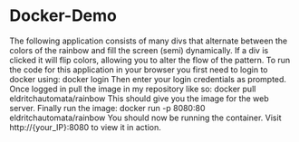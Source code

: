 # Docker-Demo

The following application consists of many divs that alternate between the colors of the rainbow
and fill the screen (semi) dynamically. If a div is clicked it will flip colors, allowing you to alter the
flow of the pattern.
To run the code for this application in your browser you first need to login to docker using:
docker login
Then enter your login credentials as prompted.
Once logged in pull the image in my repository like so:
docker pull eldritchautomata/rainbow
This should give you the image for the web server.
Finally run the image:
docker run -p 8080:80 eldritchautomata/rainbow
You should now be running the container.
Visit http://{your_IP}:8080 to view it in action.
